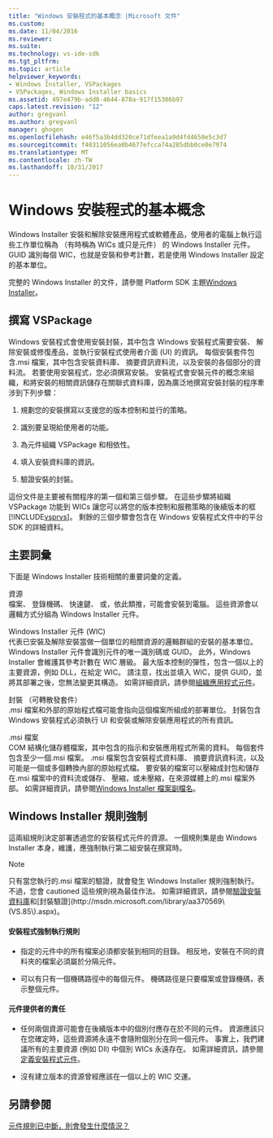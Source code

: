 ```yaml
---
title: "Windows 安裝程式的基本概念 |Microsoft 文件"
ms.custom: 
ms.date: 11/04/2016
ms.reviewer: 
ms.suite: 
ms.technology: vs-ide-sdk
ms.tgt_pltfrm: 
ms.topic: article
helpviewer_keywords:
- Windows Installer, VSPackages
- VSPackages, Windows Installer basics
ms.assetid: 497e479b-add8-4644-870a-917f15306b97
caps.latest.revision: "12"
author: gregvanl
ms.author: gregvanl
manager: ghogen
ms.openlocfilehash: e46f5a3b4dd320ce71dfeea1a9d4fd4650e5c3d7
ms.sourcegitcommit: f40311056ea0b4677efcca74a285dbb0ce0e7974
ms.translationtype: MT
ms.contentlocale: zh-TW
ms.lasthandoff: 10/31/2017
---
```

# <a name="windows-installer-basics"></a>Windows 安裝程式的基本概念
Windows Installer 安裝和解除安裝應用程式或軟體產品，使用者的電腦上執行這些工作單位稱為 （有時稱為 WICs 或只是元件） 的 Windows Installer 元件。 GUID 識別每個 WIC，也就是安裝和參考計數，若是使用 Windows Installer 設定的基本單位。  
  
 完整的 Windows Installer 的文件，請參閱 Platform SDK 主題[Windows Installer](http://msdn.microsoft.com/library/aa372866.aspx)。  
  
## <a name="authoring-a-vspackage"></a>撰寫 VSPackage  
 Windows 安裝程式會使用安裝封裝，其中包含 Windows 安裝程式需要安裝、 解除安裝或修復產品，並執行安裝程式使用者介面 (UI) 的資訊。 每個安裝套件包含.msi 檔案，其中包含安裝資料庫、 摘要資訊資料流，以及安裝的各個部分的資料流。 若要使用安裝程式，您必須撰寫安裝。 安裝程式會安裝元件的概念來組織，和將安裝的相關資訊儲存在關聯式資料庫，因為廣泛地撰寫安裝封裝的程序牽涉到下列步驟：  
  
1.  規劃您的安裝撰寫以支援您的版本控制和並行的策略。  
  
2.  識別要呈現給使用者的功能。  
  
3.  為元件組織 VSPackage 和相依性。  
  
4.  填入安裝資料庫的資訊。  
  
5.  驗證安裝的封裝。  
  
 這份文件是主要被有關程序的第一個和第三個步驟。 在這些步驟將組織 VSPackage 功能到 WICs 讓您可以將您的版本控制和服務策略的後續版本的框[!INCLUDE[vsprvs](../../code-quality/includes/vsprvs_md.md)]。 剩餘的三個步驟會包含在 Windows 安裝程式文件中的平台 SDK 的詳細資料。  
  
## <a name="key-terms"></a>主要詞彙  
 下面是 Windows Installer 技術相關的重要詞彙的定義。  
  
 資源  
 檔案、 登錄機碼、 快速鍵、 或，依此類推，可能會安裝到電腦。 這些資源會以邏輯方式分組為 Windows Installer 元件。  
  
 Windows Installer 元件 (WIC)  
 代表已安裝及解除安裝當做一個單位的相關資源的邏輯群組的安裝的基本單位。 Windows Installer 元件會識別元件的唯一識別碼或 GUID。 此外，Windows Installer 會維護其參考計數在 WIC 層級。 最大版本控制的彈性，包含一個以上的主要資源，例如 DLL，在給定 WIC。 請注意，找出並填入 WIC，提供 GUID，並將其部署之後，您無法變更其構造。 如需詳細資訊，請參閱[組織應用程式元件](http://msdn.microsoft.com/library/aa370561.aspx)。  
  
 封裝 （可轉散發套件）  
 .msi 檔案和外部的原始程式檔可能會指向這個檔案所組成的部署單位。 封裝包含 Windows 安裝程式必須執行 UI 和安裝或解除安裝應用程式的所有資訊。  
  
 .msi 檔案  
 COM 結構化儲存體檔案，其中包含的指示和安裝應用程式所需的資料。 每個套件包含至少一個.msi 檔案。 .msi 檔案包含安裝程式資料庫、 摘要資訊資料流，以及可能是一個或多個轉換內部的原始程式檔。 要安裝的檔案可以壓縮成封包和儲存在.msi 檔案中的資料流或儲存、 壓縮，或未壓縮，在來源媒體上的.msi 檔案外部。 如需詳細資訊，請參閱[Windows Installer 檔案副檔名](http://msdn.microsoft.com/library/aa372842\(VS.85\).aspx)。  
  
## <a name="windows-installer-rules-enforcement"></a>Windows Installer 規則強制  
 這兩組規則決定部署透過您的安裝程式元件的資源。 一個規則集是由 Windows Installer 本身，維護，應強制執行第二組安裝在撰寫時。  
  
> [!NOTE]
>  只有當您執行的.msi 檔案的驗證，就會發生 Windows Installer 規則強制執行。 不過，您會 cautioned 這些規則視為最佳作法。 如需詳細資訊，請參閱[驗證安裝資料庫](http://msdn.microsoft.com/library/aa372477\(VS.85\).aspx)和[封裝驗證](http://msdn.microsoft.com/library/aa370569\(VS.85\).aspx)。  
  
#### <a name="installer-enforced-rules"></a>安裝程式強制執行規則  
  
-   指定的元件中的所有檔案必須都安裝到相同的目錄。 相反地，安裝在不同的資料夾的檔案必須屬於分隔元件。  
  
-   可以有只有一個機碼路徑中的每個元件。 機碼路徑是只要檔案或登錄機碼，表示整個元件。  
  
#### <a name="component-provider-responsibilities"></a>元件提供者的責任  
  
-   任何兩個資源可能會在後續版本中的個別付應存在於不同的元件。 資源應該只在您確定時，這些資源將永遠不會隨附個別分在同一個元件。 事實上，我們建議所有的主要資源 (例如 Dll) 中個別 WICs 永遠存在。 如需詳細資訊，請參閱[定義安裝程式元件](http://msdn.microsoft.com/library/aa368269\(VS.85\).aspx)。  
  
-   沒有建立版本的資源曾經應該在一個以上的 WIC 交運。  
  
## <a name="see-also"></a>另請參閱  
 [元件規則已中斷，則會發生什麼情況？](http://msdn.microsoft.com/library/aa372795\(VS.85\).aspx)